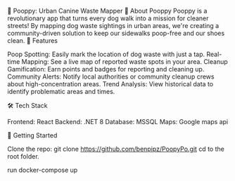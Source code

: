 🐾 Pooppy: Urban Canine Waste Mapper 💩
About Pooppy
Pooppy is a revolutionary app that turns every dog walk into a mission for cleaner streets! By mapping dog waste sightings in urban areas, we're creating a community-driven solution to keep our sidewalks poop-free and our shoes clean.
🚀 Features

Poop Spotting: Easily mark the location of dog waste with just a tap.
Real-time Mapping: See a live map of reported waste spots in your area.
Cleanup Gamification: Earn points and badges for reporting and cleaning up.
Community Alerts: Notify local authorities or community cleanup crews about high-concentration areas.
Trend Analysis: View historical data to identify problematic areas and times.

🛠️ Tech Stack

Frontend: React
Backend: .NET 8
Database: MSSQL
Maps: Google maps api

🚀 Getting Started

Clone the repo: git clone https://github.com/benpipz/PoopyPo.git
cd to the root folder.

run docker-compose up
